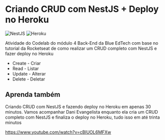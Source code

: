 # Criando CRUD com NestJS + Deploy no Heroku

![NestJS](https://img.shields.io/badge/nestjs-%23E0234E.svg?style=for-the-badge&logo=nestjs&logoColor=white)
![Heroku](https://img.shields.io/badge/heroku-%23430098.svg?style=for-the-badge&logo=heroku&logoColor=white)

Atividade do Codelab do módulo 4 Back-End da Blue EdTech com base no tutorial da Rocketseat de como realizar um CRUD completo com NestJS e fazer deploy no Heroku

- Create - Criar
- Read - Listar
- Update - Alterar
- Delete - Deletar

## Aprenda também

Criando CRUD com NestJS e fazendo deploy no Heroku em apenas 30 minutos. Vamos acompanhar Dani Evangelista enquanto ela cria um CRUD completo com NestJS e finaliza o deploy no Heroku, tudo isso em até trinta minutos

<https://www.youtube.com/watch?v=cBIUOL6MFXw>
